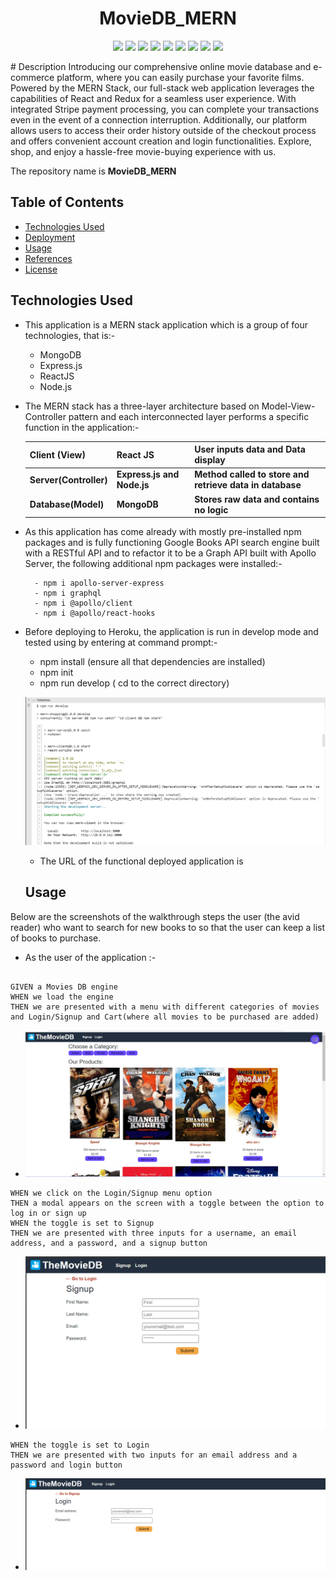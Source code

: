 
<div align="center">

# MovieDB_MERN

<p align="center">
    <img src="https://img.shields.io/badge/-MongoDB-47A248?style=flat&logo=mongodb&logoColor=white"  />
    <img src="(https://img.shields.io/badge/-Node.js-339933?style=flat&logo=node.js&logoColor=white" />
    <img src="https://img.shields.io/badge/-MVC-blueviolet?style=flat" />
    <img src="https://img.shields.io/badge/-json-orange" />
    <img src="https://img.shields.io/badge/-Express.js-000000?style=flat&logo=express&logoColor=white" />
    <img src="https://img.shields.io/badge/-React-61DAFB?style=flat&logo=react&logoColor=white" />
    <img src="https://img.shields.io/badge/-GraphQL-E10098?style=flat&logo=graphql&logoColor=white" />
    <img src="https://img.shields.io/badge/-Heroku-430098?style=flat&logo=heroku&logoColor=white" />
    <img src="https://img.shields.io/badge/-Stripe-008CDD?style=flat&logo=stripe&logoColor=white" />
</p>
 
</div>
# Description 
Introducing our comprehensive online movie database and e-commerce platform, where you can easily purchase your favorite films. Powered by the MERN Stack, our full-stack web application leverages the capabilities of React and Redux for a seamless user experience. With integrated Stripe payment processing, you can complete your transactions even in the event of a connection interruption. Additionally, our platform allows users to access their order history outside of the checkout process and offers convenient account creation and login functionalities. Explore, shop, and enjoy a hassle-free movie-buying experience with us.

 
The repository name is **MovieDB_MERN**

## Table of Contents

- [Technologies Used](#technologies-used)
- [Deployment](#deployment)
- [Usage](#usage)
- [References](#references)
- [License](#license)

## Technologies Used

- This application is a MERN stack application which is a group of four technologies, that is:-
  - MongoDB
  - Express.js
  - ReactJS
  - Node.js
- The MERN stack has a three-layer architecture based on Model-View-Controller pattern and each interconnected layer performs a specific function in the application:-

  | Client (View)          | React JS                   | User inputs data and Data display                        |
  | ---------------------- | -------------------------- | -------------------------------------------------------- |
  | **Server(Controller)** | **Express.js and Node.js** | **Method called to store and retrieve data in database** |
  | **Database(Model)**    | **MongoDB**                | **Stores raw data and contains no logic**                |

- As this application has come already with mostly pre-installed npm packages and is fully functioning Google Books API search engine built with a RESTful API and to refactor it to be a Graph API built with Apollo Server, the following additional npm packages were installed:-

        - npm i apollo-server-express
        - npm i graphql
        - npm i @apollo/client
        - npm i @apollo/react-hooks

* Before deploying to Heroku, the application is run in develop mode and tested using by entering at command prompt:-

  - npm install (ensure all that dependencies are installed)
  - npm init
  - npm run develop ( cd to the correct directory)

  ![alt text](./client/public/images/pro3.png)

  - The URL of the functional deployed application is

  ## Usage

Below are the screenshots of the walkthrough steps the user (the avid reader) who want to search for new books to so that the user can keep a list of books to purchase.

- As the user of the application :-

```

GIVEN a Movies DB engine
WHEN we load the engine
THEN we are presented with a menu with different categories of movies  and Login/Signup and Cart(where all movies to be purchased are added)

```

- ![alt text](./client/public/images/home.jpg)

```
WHEN we click on the Login/Signup menu option
THEN a modal appears on the screen with a toggle between the option to log in or sign up
WHEN the toggle is set to Signup
THEN we are presented with three inputs for a username, an email address, and a password, and a signup button

```

- ![alt text](./client/public/images/signup.png)

```
WHEN the toggle is set to Login
THEN we are presented with two inputs for an email address and a password and login button

```
- ![alt text](./client/public/images/login.png)




